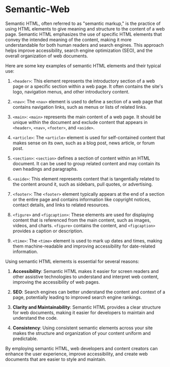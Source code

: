 # Semantic-Web

Semantic HTML, often referred to as "semantic markup," is the practice of using HTML elements to give meaning and structure to the content of a web page. Semantic HTML emphasizes the use of specific HTML elements that convey the intended meaning of the content, making it more understandable for both human readers and search engines. This approach helps improve accessibility, search engine optimization (SEO), and the overall organization of web documents.

Here are some key examples of semantic HTML elements and their typical use:

1. `<header>`: This element represents the introductory section of a web page or a specific section within a web page. It often contains the site's logo, navigation menus, and other introductory content.

2. `<nav>`: The `<nav>` element is used to define a section of a web page that contains navigation links, such as menus or lists of related links.

3. `<main>`: `<main>` represents the main content of a web page. It should be unique within the document and exclude content that appears in `<header>`, `<nav>`, `<footer>`, and `<aside>`.

4. `<article>`: The `<article>` element is used for self-contained content that makes sense on its own, such as a blog post, news article, or forum post.

5. `<section>`: `<section>` defines a section of content within an HTML document. It can be used to group related content and may contain its own headings and paragraphs.

6. `<aside>`: This element represents content that is tangentially related to the content around it, such as sidebars, pull quotes, or advertising.

7. `<footer>`: The `<footer>` element typically appears at the end of a section or the entire page and contains information like copyright notices, contact details, and links to related resources.

8. `<figure>` and `<figcaption>`: These elements are used for displaying content that is referenced from the main content, such as images, videos, and charts. `<figure>` contains the content, and `<figcaption>` provides a caption or description.

9. `<time>`: The `<time>` element is used to mark up dates and times, making them machine-readable and improving accessibility for date-related information.

Using semantic HTML elements is essential for several reasons:

1. **Accessibility**: Semantic HTML makes it easier for screen readers and other assistive technologies to understand and interpret web content, improving the accessibility of web pages.

2. **SEO**: Search engines can better understand the content and context of a page, potentially leading to improved search engine rankings.

3. **Clarity and Maintainability**: Semantic HTML provides a clear structure for web documents, making it easier for developers to maintain and understand the code.

4. **Consistency**: Using consistent semantic elements across your site makes the structure and organization of your content uniform and predictable.

By employing semantic HTML, web developers and content creators can enhance the user experience, improve accessibility, and create web documents that are easier to style and maintain.

